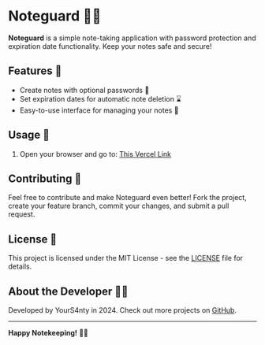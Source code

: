 # Noteguard 📝🔐

**Noteguard** is a simple note-taking application with password protection and expiration date functionality. Keep your notes safe and secure!

## Features 🚀

- Create notes with optional passwords 🤫
- Set expiration dates for automatic note deletion ⌛
- Easy-to-use interface for managing your notes 📄

## Usage 📲

1. Open your browser and go to: [This Vercel Link](http://noteguard.vercel.app)

## Contributing 🤝

Feel free to contribute and make Noteguard even better! Fork the project, create your feature branch, commit your changes, and submit a pull request.

## License 📄

This project is licensed under the MIT License - see the [LICENSE](LICENSE) file for details.

## About the Developer 🧑‍💻

Developed by YourS4nty in 2024. Check out more projects on [GitHub](https://github.com/yours4nty).

---

**Happy Notekeeping!** 📓✨